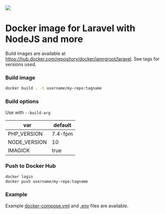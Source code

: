 ![](https://img.shields.io/docker/cloud/build/iamrgroot/laravel)

# Docker image for Laravel with NodeJS and more

Build images are available at https://hub.docker.com/repository/docker/iamrgroot/laravel. See tags for versions used.

### Build image

```bash
docker build . -t username/my-repo:tagname
```

### Build options

Use with `--build-arg`

| var          | default |
|--------------|---------|
| PHP_VERSION  | 7.4-fpm |
| NODE_VERSION | 10      |
| IMAGICK      | true    |

### Push to Docker Hub

```bash
docker login
docker push username/my-repo:tagname
```

### Example

Example [docker-compose.yml](docker-compose.yml) and [.env](.env) files are available. 
